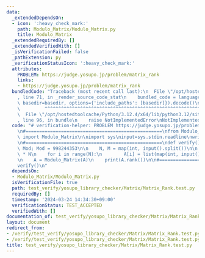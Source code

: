 ```yaml
---
data:
  _extendedDependsOn:
  - icon: ':heavy_check_mark:'
    path: Modulo_Matrix/Modulo_Matrix.py
    title: Modulo_Matrix
  _extendedRequiredBy: []
  _extendedVerifiedWith: []
  _isVerificationFailed: false
  _pathExtension: py
  _verificationStatusIcon: ':heavy_check_mark:'
  attributes:
    PROBLEM: https://judge.yosupo.jp/problem/matrix_rank
    links:
    - https://judge.yosupo.jp/problem/matrix_rank
  bundledCode: "Traceback (most recent call last):\n  File \"/opt/hostedtoolcache/Python/3.12.4/x64/lib/python3.12/site-packages/onlinejudge_verify/documentation/build.py\"\
    , line 71, in _render_source_code_stat\n    bundled_code = language.bundle(stat.path,\
    \ basedir=basedir, options={'include_paths': [basedir]}).decode()\n          \
    \         ^^^^^^^^^^^^^^^^^^^^^^^^^^^^^^^^^^^^^^^^^^^^^^^^^^^^^^^^^^^^^^^^^^^^^^^^^^^^^^^^^\n\
    \  File \"/opt/hostedtoolcache/Python/3.12.4/x64/lib/python3.12/site-packages/onlinejudge_verify/languages/python.py\"\
    , line 96, in bundle\n    raise NotImplementedError\nNotImplementedError\n"
  code: "# verification-helper: PROBLEM https://judge.yosupo.jp/problem/matrix_rank\n\
    \n#==================================================\nfrom Modulo_Matrix.Modulo_Matrix\
    \ import Modulo_Matrix\n\nimport sys\ninput=sys.stdin.readline\nwrite=sys.stdout.write\n\
    \n#==================================================\ndef verify():\n    global\
    \ Mod; Mod = 998244353\n\n    N, M = map(int, input().split())\n\n    A = [None]\
    \ * N\n    for i in range(N):\n        A[i] = list(map(int, input().split()))\n\
    \n    A = Modulo_Matrix(A)\n    print(A.rank())\n\n#==================================================\n\
    verify()\n"
  dependsOn:
  - Modulo_Matrix/Modulo_Matrix.py
  isVerificationFile: true
  path: test_verify/yosupo_library_checker/Matrix/Matrix_Rank.test.py
  requiredBy: []
  timestamp: '2024-03-24 14:34:30+09:00'
  verificationStatus: TEST_ACCEPTED
  verifiedWith: []
documentation_of: test_verify/yosupo_library_checker/Matrix/Matrix_Rank.test.py
layout: document
redirect_from:
- /verify/test_verify/yosupo_library_checker/Matrix/Matrix_Rank.test.py
- /verify/test_verify/yosupo_library_checker/Matrix/Matrix_Rank.test.py.html
title: test_verify/yosupo_library_checker/Matrix/Matrix_Rank.test.py
---
```

